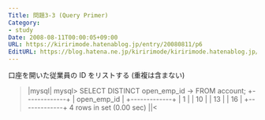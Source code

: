 ```yaml
---
Title: 問題3-3 (Query Primer)
Category:
- study
Date: 2008-08-11T00:00:05+09:00
URL: https://kiririmode.hatenablog.jp/entry/20080811/p6
EditURL: https://blog.hatena.ne.jp/kiririmode/kiririmode.hatenablog.jp/atom/entry/8454420450078214474
---
```


口座を開いた従業員の ID をリストする (重複は含まない)
>|mysql|
mysql> SELECT DISTINCT open_emp_id
    -> FROM account;
+-------------+
| open_emp_id |
+-------------+
|           1 |
|          10 |
|          13 |
|          16 |
+-------------+
4 rows in set (0.00 sec)
||<
